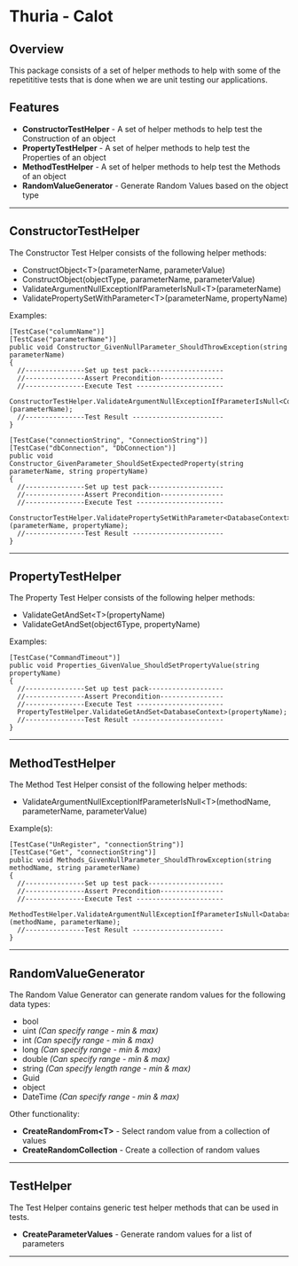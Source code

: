 Thuria - Calot
===

Overview
---

This package consists of a set of helper methods to help with some of the repetititive tests that is done 
when we are unit testing our applications.



Features
---
* **ConstructorTestHelper** - A set of helper methods to help test the Construction of an object
* **PropertyTestHelper** - A set of helper methods to help test the Properties of an object
* **MethodTestHelper** - A set of helper methods to help test the Methods of an object  
* **RandomValueGenerator** - Generate Random Values based on the object type

---
ConstructorTestHelper
---

The Constructor Test Helper consists of the following helper methods:

* ConstructObject\<T>(parameterName, parameterValue)
* ConstructObject(objectType, parameterName, parameterValue)
* ValidateArgumentNullExceptionIfParameterIsNull\<T>(parameterName)
* ValidatePropertySetWithParameter\<T>(parameterName, propertyName)

Examples:

>
    [TestCase("columnName")]
    [TestCase("parameterName")]
    public void Constructor_GivenNullParameter_ShouldThrowException(string parameterName)
    {
      //---------------Set up test pack-------------------
      //---------------Assert Precondition----------------
      //---------------Execute Test ----------------------
      ConstructorTestHelper.ValidateArgumentNullExceptionIfParameterIsNull<ColumnModel>(parameterName);
      //---------------Test Result -----------------------
    }

>
    [TestCase("connectionString", "ConnectionString")]
    [TestCase("dbConnection", "DbConnection")]
    public void Constructor_GivenParameter_ShouldSetExpectedProperty(string parameterName, string propertyName)
    {
      //---------------Set up test pack-------------------
      //---------------Assert Precondition----------------
      //---------------Execute Test ----------------------
      ConstructorTestHelper.ValidatePropertySetWithParameter<DatabaseContext>(parameterName, propertyName);
      //---------------Test Result -----------------------
    }

---
PropertyTestHelper
---

The Property Test Helper consists of the following helper methods:

* ValidateGetAndSet\<T>(propertyName)
* ValidateGetAndSet(object6Type, propertyName)

Examples:

>    
    [TestCase("CommandTimeout")]
    public void Properties_GivenValue_ShouldSetPropertyValue(string propertyName)
    {
      //---------------Set up test pack-------------------
      //---------------Assert Precondition----------------
      //---------------Execute Test ----------------------
      PropertyTestHelper.ValidateGetAndSet<DatabaseContext>(propertyName);
      //---------------Test Result -----------------------
    }

---
MethodTestHelper
---

The Method Test Helper consist of the following helper methods:

* ValidateArgumentNullExceptionIfParameterIsNull\<T>(methodName, parameterName, parameterValue)

Example(s):

>    
    [TestCase("UnRegister", "connectionString")]
    [TestCase("Get", "connectionString")]
    public void Methods_GivenNullParameter_ShouldThrowException(string methodName, string parameterName)
    {
      //---------------Set up test pack-------------------
      //---------------Assert Precondition----------------
      //---------------Execute Test ----------------------
      MethodTestHelper.ValidateArgumentNullExceptionIfParameterIsNull<DatabaseContext>(methodName, parameterName);
      //---------------Test Result -----------------------
    }

---
RandomValueGenerator
---

The Random Value Generator can generate random values for the following data types:

* bool
* uint _(Can specify range - min & max)_
* int _(Can specify range - min & max)_
* long _(Can specify range - min & max)_
* double _(Can specify range - min & max)_
* string _(Can specify length range - min & max)_
* Guid
* object
* DateTime _(Can specify range - min & max)_

Other functionality:
 
* **CreateRandomFrom\<T>** - Select random value from a collection of values
* **CreateRandomCollection** - Create a collection of random values

---
TestHelper
---

The Test Helper contains generic test helper methods that can be used in tests.

* **CreateParameterValues** - Generate random values for a list of parameters

---